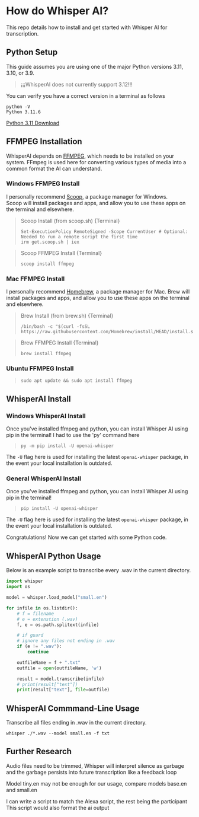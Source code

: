 # How do Whisper AI?
This repo details how to install and get started with Whisper AI for transcription.

## Python Setup
This guide assumes you are using one of the major Python versions 3.11, 3.10, or 3.9.  

> ¡¡¡WhisperAI does not currently support 3.12!!!

You can verify you have a correct version in a terminal as follows

  ```
  python -V
  Python 3.11.6
  ```

[Python 3.11 Download](https://www.python.org/downloads/release/python-3116/)

## FFMPEG Installation

WhisperAI depends on [FFMPEG](https://ffmpeg.org/), which needs to be installed on your system.
FFmpeg is used here for converting various types of media into a common format the AI can understand.

### Windows FFMPEG Install

I personally recommend [Scoop](https://scoop.sh/), a package manager for Windows.  
Scoop will install packages and apps, and allow you to use these apps on the terminal and elsewhere.

> Scoop Install (from scoop.sh) {Terminal}
> ```
> Set-ExecutionPolicy RemoteSigned -Scope CurrentUser # Optional: Needed to run a remote script the first time
> irm get.scoop.sh | iex
> ```

> Scoop FFMPEG Install {Terminal}
> ```
> scoop install ffmpeg
> ```

### Mac FFMPEG Install

I personally recommend [Homebrew](https://brew.sh/), a package manager for Mac.
Brew will install packages and apps, and allow you to use these apps on the terminal and elsewhere.

> Brew Install (from brew.sh) {Terminal}
> ```
> /bin/bash -c "$(curl -fsSL https://raw.githubusercontent.com/Homebrew/install/HEAD/install.sh)"
> ```

> Brew FFMPEG Install {Terminal}
> ```
> brew install ffmpeg
> ```

### Ubuntu FFMPEG Install

> ```
> sudo apt update && sudo apt install ffmpeg
> ```

## WhisperAI Install

### Windows WhisperAI Install
Once you've installed ffmpeg and python, you can install Whisper AI using pip in the terminal!
I had to use the 'py' command here
> ```
> py -m pip install -U openai-whisper
> ```
The `-U` flag here is used for installing the latest `openai-whisper` package, in the event your local installation is outdated.

### General WhisperAI Install
Once you've installed ffmpeg and python, you can install Whisper AI using pip in the terminal!
> ```
> pip install -U openai-whisper
> ```
The `-U` flag here is used for installing the latest `openai-whisper` package, in the event your local installation is outdated.

Congratulations! Now we can get started with some Python code.

## WhisperAI Python Usage

Below is an example script to transcribe every .wav in the current directory.
```python
import whisper
import os

model = whisper.load_model("small.en")

for infile in os.listdir():
    # f = filename
    # e = extenstion (.wav)
    f, e = os.path.splitext(infile)

    # if guard
    # ignore any files not ending in .wav 
    if (e != ".wav"):
        continue

    outfileName = f + ".txt"
    outfile = open(outfileName, 'w')

    result = model.transcribe(infile)
    # print(result["text"])
    print(result["text"], file=outfile)
```

## WhisperAI Commmand-Line Usage

Transcribe all files ending in .wav in the current directory.
```
whisper ./*.wav --model small.en -f txt
```

## Further Research

Audio files need to be trimmed, Whisper will interpret silence as garbage  
and the garbage persists into future transcription like a feedback loop

Model tiny.en may not be enough for our usage, compare models base.en and small.en

I can write a script to match the Alexa script, the rest being the participant  
This script would also format the ai output


